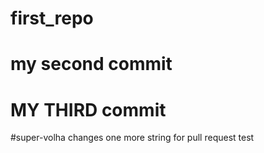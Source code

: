 # first_repo
# my second commit
# MY THIRD commit
#super-volha changes
one more string for pull request
test
